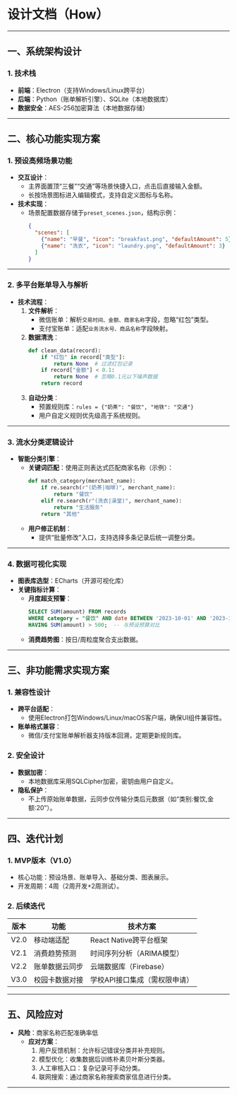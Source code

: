 # **设计文档（How）**  

---

## **一、系统架构设计**  

### **1. 技术栈**  
- **前端**：Electron（支持Windows/Linux跨平台）  
- **后端**：Python（账单解析引擎）、SQLite（本地数据库）  
- **数据安全**：AES-256加密算法（本地数据存储）  

---

## **二、核心功能实现方案**  

### **1. 预设高频场景功能**  
- **交互设计**：  
  - 主界面置顶“三餐”“交通”等场景快捷入口，点击后直接输入金额。  
  - 长按场景图标进入编辑模式，支持自定义图标与名称。  
- **技术实现**：  
  - 场景配置数据存储于`preset_scenes.json`，结构示例：  
    ```json
    {
      "scenes": [
        {"name": "早餐", "icon": "breakfast.png", "defaultAmount": 5},
        {"name": "洗衣", "icon": "laundry.png", "defaultAmount": 3}
      ]
    }
    ```

---

### **2. 多平台账单导入与解析**  
- **技术流程**：  
  1. **文件解析**：  
     - 微信账单：解析`交易时间、金额、商家名称`字段，忽略“红包”类型。  
     - 支付宝账单：适配`业务流水号、商品名称`字段映射。  
  2. **数据清洗**：  
     ```python
     def clean_data(record):
         if "红包" in record["类型"]:
             return None  # 过滤红包记录
         if record["金额"] < 0.1:
             return None  # 忽略0.1元以下噪声数据
         return record
     ```
  3. **自动分类**：  
     - 预置规则库：`rules = {"奶茶": "餐饮", "地铁": "交通"}`  
     - 用户自定义规则优先级高于系统规则。  

---

### **3. 流水分类逻辑设计**  
- **智能分类引擎**：  
  - **关键词匹配**：使用正则表达式匹配商家名称（示例）：  
    ```python
    def match_category(merchant_name):
        if re.search(r"(奶茶|咖啡)", merchant_name):
            return "餐饮"
        elif re.search(r"(洗衣|澡堂)", merchant_name):
            return "生活服务"
        return "其他"
    ```
  - **用户修正机制**：  
    - 提供“批量修改”入口，支持选择多条记录后统一调整分类。  

---

### **4. 数据可视化实现**  
- **图表库选型**：ECharts（开源可视化库）  
- **关键指标计算**：  
  - **月度超支预警**：  
    ```sql
    SELECT SUM(amount) FROM records 
    WHERE category = "餐饮" AND date BETWEEN '2023-10-01' AND '2023-10-31'
    HAVING SUM(amount) > 500;  -- 与预设预算对比
    ```
  - **消费趋势图**：按日/周粒度聚合支出数据。  

---

## **三、非功能需求实现方案**  

### **1. 兼容性设计**  
- **跨平台适配**：  
  - 使用Electron打包Windows/Linux/macOS客户端，确保UI组件兼容性。  
- **账单格式兼容**：  
  - 微信/支付宝账单解析器支持版本回溯，定期更新规则库。  

### **2. 安全设计**  
- **数据加密**：  
  - 本地数据库采用SQLCipher加密，密钥由用户自定义。  
- **隐私保护**：  
  - 不上传原始账单数据，云同步仅传输分类后元数据（如“类别:餐饮,金额:20”）。  

---

## **四、迭代计划**  

### **1. MVP版本（V1.0）**  
- 核心功能：预设场景、账单导入、基础分类、图表展示。  
- 开发周期：4周（2周开发+2周测试）。  

### **2. 后续迭代**  
| 版本   | 功能                 | 技术方案                      |  
|--------|----------------------|-------------------------------|  
| V2.0   | 移动端适配           | React Native跨平台框架        |  
| V2.1   | 消费趋势预测         | 时间序列分析（ARIMA模型）     |  
| V2.2   | 账单数据云同步       | 云端数据库（Firebase）         |  
| V3.0   | 校园卡数据对接       | 学校API接口集成（需权限申请） |  

---

## **五、风险应对**  
- **风险**：商家名称匹配准确率低  
  - **应对方案**：  
    1. 用户反馈机制：允许标记错误分类并补充规则。  
    2. 模型优化：收集数据后训练朴素贝叶斯分类器。  
    3. 人工审核入口：复杂记录可手动分类。  
    4. 联网搜索：通过商家名称搜索商家信息进行分类。

--- 
